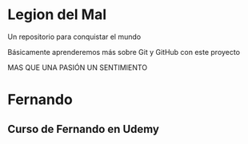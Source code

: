 # Legion del Mal
Un repositorio para conquistar el mundo

Básicamente aprenderemos más sobre Git y GitHub con este proyecto

MAS QUE UNA PASIÓN UN SENTIMIENTO

# Fernando


## Curso de Fernando en Udemy
